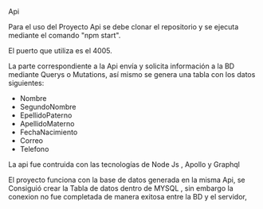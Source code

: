 Api

Para el uso del Proyecto Api se debe clonar el repositorio y se ejecuta mediante el comando "npm  start".

El puerto que utiliza es el 4005.

La parte correspondiente a la Api envía y solicita información a la BD  mediante Querys o Mutations, así mismo se genera una tabla 
con los datos siguientes:

* Nombre
* SegundoNombre
* EpellidoPaterno
* ApellidoMaterno
* FechaNacimiento
* Correo
* Telefono
 
La api fue contruida con las tecnologías de Node Js , Apollo y Graphql

El proyecto funciona con la base de datos generada en la misma Api, se  Consiguió crear la Tabla de datos dentro de MYSQL , sin embargo 
la conexion no fue completada de manera exitosa entre la BD y el servidor,
